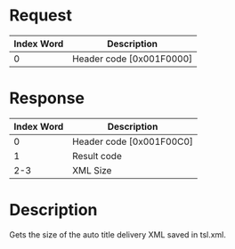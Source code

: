 # Request

| Index Word | Description                |
|------------|----------------------------|
| 0          | Header code \[0x001F0000\] |

# Response

| Index Word | Description                |
|------------|----------------------------|
| 0          | Header code \[0x001F00C0\] |
| 1          | Result code                |
| 2-3        | XML Size                   |

# Description

Gets the size of the auto title delivery XML saved in tsl.xml.